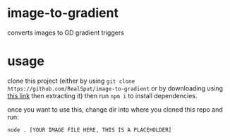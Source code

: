 # image-to-gradient
converts images to GD gradient triggers

# usage
clone this project (either by using `git clone https://github.com/RealSput/image-to-gradient` or by downloading using [this link](https://github.com/RealSput/image-to-gradient/archive/refs/heads/main.zip) then extracting it) then run `npm i` to install dependencies.

once you want to use this, change dir into where you cloned this repo and run:
```
node . [YOUR IMAGE FILE HERE, THIS IS A PLACEHOLDER]
```
